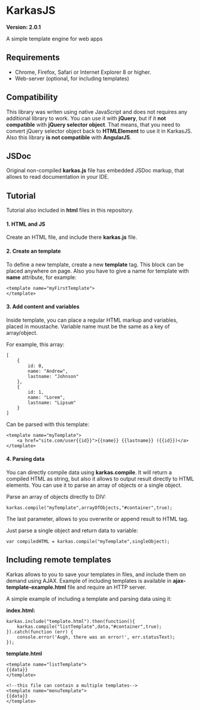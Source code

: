 # KarkasJS

**Version: 2.0.1**

A simple template engine for web apps


## Requirements
* Chrome, Firefox, Safari or Internet Explorer 8 or higher.
* Web-server (optional, for including templates)

## Compatibility
This library was writen using native JavaScript and does not requires any additional library to work.
You can use it with **jQuery**, but if it **not compatible** with **jQuery selector object**. That means, that you need to convert jQuery selector object back to **HTMLElement** to use it in KarkasJS.
Also this library **is not compatible** with **AngularJS**.

## JSDoc
Original non-compiled **karkas.js** file has embedded JSDoc markup, that allows to read documentation in your IDE.

## Tutorial

Tutorial also included in **html** files in this repository.


#### 1. HTML and JS

Create an HTML file, and include there **karkas.js** file.


#### 2. Create an template

To define a new template, create a new **template** tag. This block can be placed anywhere on page.
Also you have to give a name for template with **name** attribute, for example:

```
<template name="myFirstTemplate">
</template>
```

#### 3. Add content and variables

Inside template, you can place a regular HTML markup and variables, placed in moustache. Variable name must be the same as a key of array/object.

For example, this array:
```
[
	{
		id: 0,
		name: "Andrew",
		lastname: "Johnson"
	},
	{
		id: 1,
		name: "Lorem",
		lastname: "Lipsum"
	}
] 

```

Can be parsed with this template:

```
<template name="myTemplate">
	<a href="site.com/user{{id}}">{{name}} {{lastname}} ({{id}})</a>
</template>
```

#### 4. Parsing data

You can directly compile data using **karkas.compile**.
It will return a compiled HTML as string, but also it allows to output result directly to HTML elements.
You can use it to parse an array of objects or a single object.

Parse an array of objects directly to DIV:

```
karkas.compile("myTemplate",arrayOfObjects,"#container",true);
```
The last parameter, allows to you overwrite or append result to HTML tag.


Just parse a single object and return data to variable:

```
var compiledHTML = karkas.compile("myTemplate",singleObject);
```

## Including remote templates
Karkas allows to you to save your templates in files, and include them on demand using AJAX.
Example of including templates is available in **ajax-template-example.html** file and require an HTTP server.

A simple example of including a template and parsing data using it:

**index.html:**
```
karkas.include("template.html").then(function(){
    karkas.compile("listTemplate",data,"#container",true);
}).catch(function (err) {
    console.error('Augh, there was an error!', err.statusText);
});
```
**template.html**
```
<template name="listTemplate">
{{data}}
</template>

<!--this file can contain a multiple templates-->
<template name="menuTemplate">
{{data}}
</template>

```
